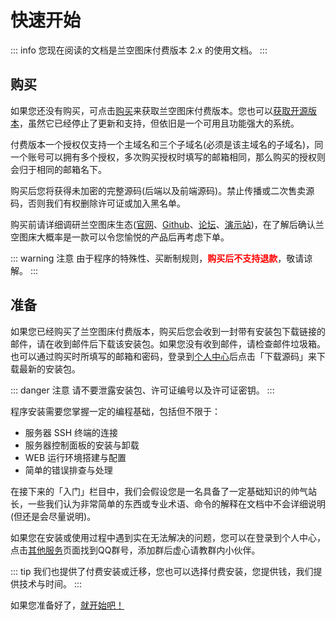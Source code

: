 # 快速开始

::: info
您现在阅读的文档是兰空图床付费版本 2.x 的使用文档。
:::

## 购买

如果您还没有购买，可点击[购买](https://www.lsky.pro/buy)来获取兰空图床付费版本。您也可以[获取开源版本](https://github.com/lsky-org/lsky-pro)，虽然它已经停止了更新和支持，但依旧是一个可用且功能强大的系统。

付费版本一个授权仅支持一个主域名和三个子域名(必须是该主域名的子域名)，同一个账号可以拥有多个授权，多次购买授权时填写的邮箱相同，那么购买的授权则会归于相同的邮箱名下。

购买后您将获得未加密的完整源码(后端以及前端源码)。禁止传播或二次售卖源码，否则我们有权删除许可证或加入黑名单。

购买前请详细调研兰空图床生态([官网](https://www.lsky.pro)、[Github](https://github.com/lsky-org/lsky-pro)、[论坛](https://bbs.lskypro.com)、[演示站](https://wmimg.com))，在了解后确认兰空图床大概率是一款可以令您愉悦的产品后再考虑下单。

::: warning 注意
由于程序的特殊性、买断制规则，**<span style="color: red">购买后不支持退款</span>**，敬请谅解。
:::

## 准备

如果您已经购买了兰空图床付费版本，购买后您会收到一封带有安装包下载链接的邮件，请在收到邮件后下载该安装包。如果您没有收到邮件，请检查邮件垃圾箱。也可以通过购买时所填写的邮箱和密码，登录到[个人中心](https://www.lsky.pro/licenses)后点击「下载源码」来下载最新的安装包。

::: danger 注意
请不要泄露安装包、许可证编号以及许可证密钥。
:::

程序安装需要您掌握一定的编程基础，包括但不限于：

- 服务器 SSH 终端的连接
- 服务器控制面板的安装与卸载
- WEB 运行环境搭建与配置
- 简单的错误排查与处理

在接下来的「入门」栏目中，我们会假设您是一名具备了一定基础知识的帅气站长，一些我们认为非常简单的东西或专业术语、命令的解释在文档中不会详细说明(但还是会尽量说明)。

如果您在安装或使用过程中遇到实在无法解决的问题，您可以在登录到个人中心，点击[其他服务](https://www.lsky.pro/serves)页面找到QQ群号，添加群后虚心请教群内小伙伴。

::: tip
我们也提供了付费安装或迁移，您也可以选择付费安装，您提供钱，我们提供技术与时间。
:::

如果您准备好了，[就开始吧！](./requirement)